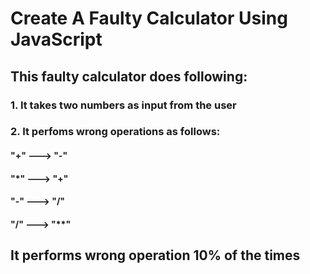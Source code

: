 # Create A Faulty Calculator Using JavaScript

## This faulty calculator does following:
### 1. It takes two numbers as input from the user
### 2. It perfoms wrong operations as follows:
#### "+"  ---> "-"
#### "*"  ---> "+"
#### "-"  ---> "/"
#### "/"  ---> "**"

## It performs wrong operation 10% of the times